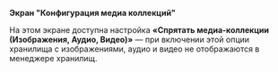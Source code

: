 **Экран "Конфигурация медиа коллекций"**

На этом экране доступна настройка **«Спрятать медиа-коллекции (Изображения, Аудио, Видео)»** — при включении этой опции хранилища с изображениями, аудио и видео не отображаются в менеджере хранилищ.